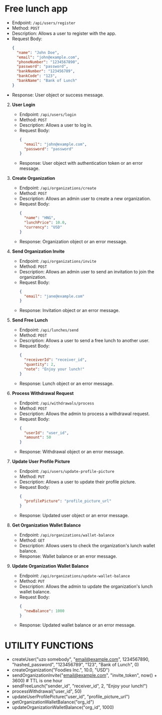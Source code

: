 # Free lunch app
   - Endpoint: `/api/users/register`
   - Method: `POST`
   - Description: Allows a user to register with the app.
   - Request Body:
     ```json
     {
       "name": "John Doe",
       "email": "john@example.com",
       "phoneNumber": "1234567890",
       "password": "password",
       "bankNumber": "123456789",
       "bankCode": "123",
       "bankName": "Bank of Lunch"
     }
     ```
   - Response: User object or success message.

2. **User Login**
   - Endpoint: `/api/users/login`
   - Method: `POST`
   - Description: Allows a user to log in.
   - Request Body:
     ```json
     {
       "email": "john@example.com",
       "password": "password"
     }
     ```
   - Response: User object with authentication token or an error message.

3. **Create Organization**
   - Endpoint: `/api/organizations/create`
   - Method: `POST`
   - Description: Allows an admin user to create a new organization.
   - Request Body:
     ```json
     {
       "name": "HNG",
       "lunchPrice": 10.0,
       "currency": "USD"
     }
     ```
   - Response: Organization object or an error message.

4. **Send Organization Invite**
   - Endpoint: `/api/organizations/invite`
   - Method: `POST`
   - Description: Allows an admin user to send an invitation to join the organization.
   - Request Body:
     ```json
     {
       "email": "jane@example.com"
     }
     ```
   - Response: Invitation object or an error message.

5. **Send Free Lunch**
   - Endpoint: `/api/lunches/send`
   - Method: `POST`
   - Description: Allows a user to send a free lunch to another user.
   - Request Body:
     ```json
     {
       "receiverId": "receiver_id",
       "quantity": 2,
       "note": "Enjoy your lunch!"
     }
     ```
   - Response: Lunch object or an error message.

6. **Process Withdrawal Request**
   - Endpoint: `/api/withdrawals/process`
   - Method: `POST`
   - Description: Allows the admin to process a withdrawal request.
   - Request Body:
     ```json
     {
       "userId": "user_id",
       "amount": 50
     }
     ```
   - Response: Withdrawal object or an error message.

7. **Update User Profile Picture**
   - Endpoint: `/api/users/update-profile-picture`
   - Method: `PUT`
   - Description: Allows a user to update their profile picture.
   - Request Body:
     ```json
     {
       "profilePicture": "profile_picture_url"
     }
     ```
   - Response: Updated user object or an error message.

8. **Get Organization Wallet Balance**
   - Endpoint: `/api/organizations/wallet-balance`
   - Method: `GET`
   - Description: Allows users to check the organization's lunch wallet balance.
   - Response: Wallet balance or an error message.

9. **Update Organization Wallet Balance**
   - Endpoint: `/api/organizations/update-wallet-balance`
   - Method: `PUT`
   - Description: Allows the admin to update the organization's lunch wallet balance.
   - Request Body:
     ```json
     {
       "newBalance": 1000
     }
     ```
   - Response: Updated wallet balance or an error message.

# UTILITY FUNCTIONS
  
- createUser("uzo somebody", "email@example.com", 1234567890, "hashed_password", "123456789", "123", "Bank of Lunch", 0)
- createOrganization("Foodies Inc.", 10.0, "USD")
- sendOrganizationInvite("email@example.com", "invite_token", now() + 3600) # TTL is one hour
- sendFreeLunch("sender_id", "receiver_id", 2, "Enjoy your lunch!")
- processWithdrawal("user_id", 50)
- updateUserProfilePicture("user_id", "profile_picture_url")
- getOrganizationWalletBalance("org_id")
- updateOrganizationWalletBalance("org_id", 1000)

